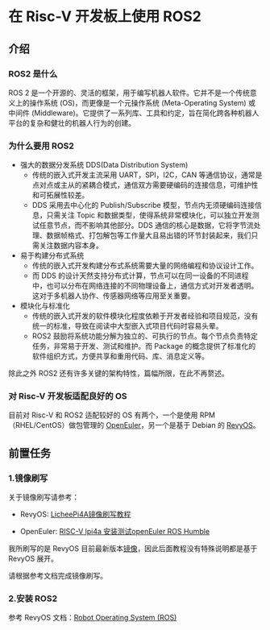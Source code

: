 # 在 Risc-V 开发板上使用 ROS2

## 介绍

### ROS2 是什么

ROS 2 是一个开源的、灵活的框架，用于编写机器人软件。它并不是一个传统意义上的操作系统 (OS)，而更像是一个元操作系统 (Meta-Operating System) 或中间件 (Middleware)。它提供了一系列库、工具和约定，旨在简化跨各种机器人平台的复杂和健壮的机器人行为的创建。

### 为什么要用 ROS2

- 强大的数据分发系统 DDS(Data Distribution System)
    - 传统的嵌入式开发主流采用 UART，SPI，I2C，CAN 等通信协议，通常是点对点或主从的紧耦合模式，通信双方需要硬编码的连接信息，可维护性和可拓展性较差。
    - DDS 采用去中心化的 Publish/Subscribe 模型，节点内无须硬编码连接信息，只需关注 Topic 和数据类型，使得系统非常模块化，可以独立开发测试任意节点，而不影响其他部分。DDS 通信的核心是数据，它将字节流处理、数据帧格式、打包解包等工作量大且易出错的环节封装起来，我们只需关注数据内容本身。
- 易于构建分布式系统
    - 传统的嵌入式开发构建分布式系统需要大量的网络编程和协议设计工作。
    - 而 DDS 的设计天然支持分布式计算，节点可以在同一设备的不同进程中，也可以分布在网络连接的不同物理设备上，通信方式对开发者透明。这对于多机器人协作、传感器网络等应用至关重要。
- 模块化与标准化
    - 传统的嵌入式开发的软件模块化程度依赖于开发者经验和项目规范，没有统一的标准，导致在阅读中大型嵌入式项目代码时容易头晕。
    - ROS2 鼓励将系统功能分解为独立的、可执行的节点。每个节点负责特定任务，非常易于开发、测试和维护。而 Package 的概念提供了标准化的软件组织方式，方便共享和重用代码、库、消息定义等。

除此之外 ROS2 还有许多关键的架构特性，篇幅所限，在此不再赘述。

### 对 Risc-V 开发板适配良好的 OS

目前对 Risc-V 和 ROS2 适配较好的 OS 有两个，一个是使用 RPM（RHEL/CentOS）做包管理的 [OpenEuler](https://www.openeuler.org/zh/)，另一个是基于 Debian 的 [RevyOS](https://docs.revyos.dev/)。

## 前置任务

### 1.镜像刷写

关于镜像刷写请参考：

- RevyOS: [LicheePi4A镜像刷写教程](https://docs.revyos.dev/docs/Installation/licheepi4a/)

- OpenEuler: [RISC-V lpi4a 安装测试openEuler ROS Humble](https://openeuler-ros-docs.readthedocs.io/en/latest/index.html)

我所刷写的是 RevyOS 目前最新版本[镜像](https://fast-mirror.isrc.ac.cn/revyos/extra/images/lpi4a/20250526/)，因此后面教程没有特殊说明都是基于 RevyOS 展开。

请根据参考文档完成镜像刷写。

### 2.安装 ROS2
参考 RevyOS 文档：[Robot Operating System (ROS)](https://docs.revyos.dev/docs/desktop/software/ROS2/)






















